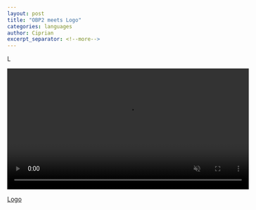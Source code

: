 ```yaml
---
layout: post
title: "OBP2 meets Logo"
categories: languages
author: Ciprian
excerpt_separator: <!--more-->
---
```


L

<!--more-->
<video src="/assets/videos/logo_obp2.mp4" width="560px" muted controls class="center-image"></video>

[Logo](https://en.wikipedia.org/wiki/Logo_(programming_language))